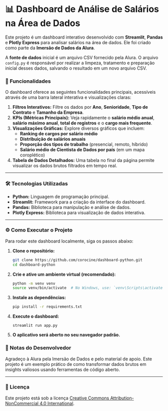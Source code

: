 # 📊 Dashboard de Análise de Salários na Área de Dados

Este projeto é um dashboard interativo desenvolvido com **Streamlit**, **Pandas** e **Plotly Express** para analisar salários na área de dados. Ele foi criado como parte da **Imersão de Dados da Alura**.

A **fonte de dados** inicial é um arquivo CSV fornecido pela Alura. O arquivo `config.py` é responsável por realizar a limpeza, tratamento e preparação inicial desses dados, salvando o resultado em um novo arquivo CSV.

### 🚀 Funcionalidades

O dashboard oferece as seguintes funcionalidades principais, acessíveis através de uma barra lateral interativa e visualizações claras:

1. **Filtros Interativos:** Filtre os dados por **Ano**, **Senioridade**, **Tipo de Contrato** e **Tamanho da Empresa**.
2. **KPIs (Métricas Principais):** Veja rapidamente o **salário médio anual**, **salário máximo anual**, **total de registros** e o **cargo mais frequente**.
3. **Visualizações Gráficas:** Explore diversos gráficos que incluem:
   * **Ranking de cargos por salário médio**
   * **Distribuição de salários anuais**
   * **Proporção dos tipos de trabalho** (presencial, remoto, híbrido)
   * **Salário médio de Cientista de Dados por país** (em um mapa coroplético)
4. **Tabela de Dados Detalhados:** Uma tabela no final da página permite visualizar os dados brutos filtrados em tempo real.

---

### 🛠️ Tecnologias Utilizadas

* **Python:** Linguagem de programação principal.
* **Streamlit:** Framework para a criação da interface do dashboard.
* **Pandas:** Biblioteca para manipulação e análise de dados.
* **Plotly Express:** Biblioteca para visualização de dados interativa.

---

### ⚙️ Como Executar o Projeto

Para rodar este dashboard localmente, siga os passos abaixo:

1. **Clone o repositório:**

   ```bash
   git clone https://github.com/corocine/dashboard-python.git
   cd dashboard-python
   ```
2. **Crie e ative um ambiente virtual (recomendado):**

   ```bash
   python -m venv venv
   source venv/bin/activate  # No Windows, use: `venv\Scripts\activate`
   ```
3. **Instale as dependências:**

   ```bash
   pip install -r requirements.txt
   ```
4. **Execute o dashboard:**

   ```
   streamlit run app.py
   ```
5. **O aplicativo será aberto no seu navegador padrão.**

### 📝 Notas do Desenvolvedor

Agradeço à Alura pela Imersão de Dados e pelo material de apoio. Este projeto é um exemplo prático de como transformar dados brutos em insights valiosos usando ferramentas de código aberto.

---

### 📜 Licença

Este projeto está sob a licença [Creative Commons Attribution-NonCommercial 4.0 International](https://creativecommons.org/licenses/by-nc/4.0/).
